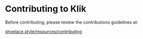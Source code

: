 # Contributing to Klik

Before contributing, please review the contributions guidelines at:

[shoelace.style/resources/contributing](https://shoelace.style/resources/contributing)
